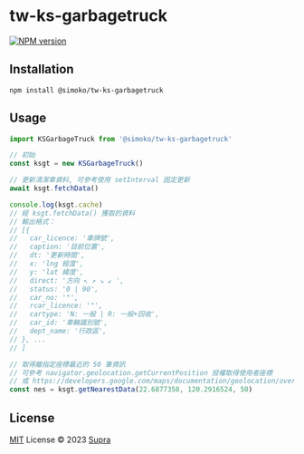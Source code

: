 # tw-ks-garbagetruck

[![NPM version](https://img.shields.io/npm/v/@simoko/tw-ks-garbagetruck?color=a1b858&label=)](https://www.npmjs.com/package/@simoko/tw-ks-garbagetruck)


Installation
------------
    npm install @simoko/tw-ks-garbagetruck


Usage
-----
```js
import KSGarbageTruck from '@simoko/tw-ks-garbagetruck'

// 初始
const ksgt = new KSGarbageTruck()

// 更新清潔車資料, 可參考使用 setInterval 固定更新
await ksgt.fetchData()

console.log(ksgt.cache)
// 經 ksgt.fetchData() 獲取的資料
// 輸出格式：
// [{
//   car_licence: '車牌號',
//   caption: '目前位置',
//   dt: '更新時間',
//   x: 'lng 經度',
//   y: 'lat 緯度',
//   direct: '方向 ↖ ↗ ↘ ↙ ',
//   status: '0 | 90',
//   car_no: '"',
//   rcar_licence: '"',
//   cartype: 'N: 一般 | R: 一般+回收',
//   car_id: '車輛識別號',
//   dept_name: '行政區',
// }, ...
// ]

// 取得離指定座標最近的 50 筆資訊
// 可參考 navigator.geolocation.getCurrentPosition 授權取得使用者座標
// 或 https://developers.google.com/maps/documentation/geolocation/overview 無需授權取得使用者座標
const nes = ksgt.getNearestData(22.6877358, 120.2916524, 50)
```


## License

[MIT](./LICENSE) License © 2023 [Supra](https://github.com/supra126)
